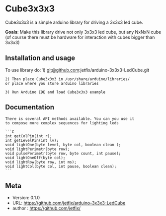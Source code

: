# Cube3x3x3 

Cube3x3x3 is a simple arduino library for driving 
a 3x3x3 led cube.

**Goals**: Make this library drive not only 3x3x3
led cube, but any NxNxN cube (of course there must be 
hardware for interaction with cubes bigger than 3x3x3)

## Installation and usage

To use library do:
    1) git@github.com:jetfix/arduino-3x3x3-LedCube.git

    2) Than place Cube3x3x3 in /usr/share/arduino/libraries/
    or place where you store arduino libraries

    3) Run Arduino IDE and load Cube3x3x3 example

## Documentation
    There is several API methods available. You can you use it 
    to compose more complex sequences for lighting leds
    
    ```C
    int getColPin(int r);
    int getLevelPin(int lv);
    void lightOne(byte level, byte col, boolean clean );
    void lightPerimetr(byte row);
    void pulsePerimetr(byte row, byte count, int pause);
    void lightOneOff(byte col);
    void lightRow(byte row, int ms);
    void lightCol(byte col, int pause, boolean clean);
    ```
    
## Meta

- Version: 0.1.0
- URL: https://github.com/jetfix/arduino-3x3x3-LedCube
- author : https://github.com/jetfix/

